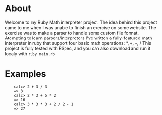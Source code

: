 # About
Welcome to my Ruby Math interpreter project. The idea behind this project came to me when I was unable to finish
an exercise on some website. The exercise was to make a parser to handle some custom file format.
Atempting to learn parsers/interpreters I've written a fully-featured math interpreter in ruby that support
four basic math operations: *, +, -, /
This project is fully tested with RSpec, and you can also download and run it localy with `ruby main.rb`

# Examples
```
	calc> 2 + 3 / 3
	=> 3
	calc> 2 * 3 + 5 * 2
	=> 16
	calc> 3 * 3 * 3 + 2 / 2 - 1
	=> 27
```
